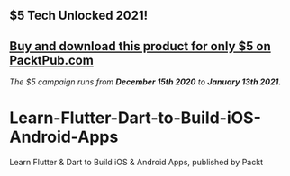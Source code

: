 ## $5 Tech Unlocked 2021!
[Buy and download this product for only $5 on PacktPub.com](https://www.packtpub.com/)
-----
*The $5 campaign         runs from __December 15th 2020__ to __January 13th 2021.__*

# Learn-Flutter-Dart-to-Build-iOS-Android-Apps
Learn Flutter &amp; Dart to Build iOS &amp; Android Apps, published by Packt
